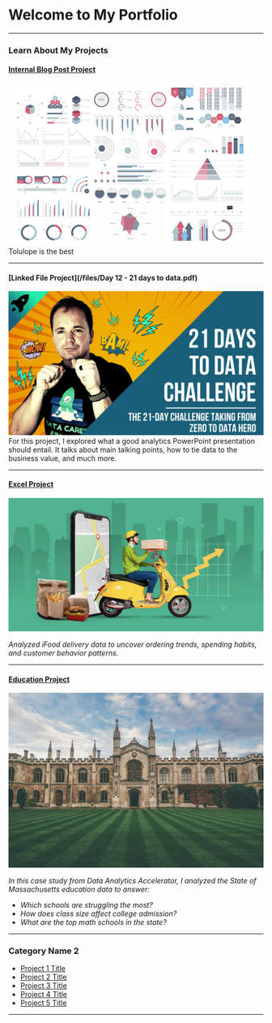 # Welcome to My Portfolio

---

### Learn About My Projects

#### [Internal Blog Post Project](/bank)
<img src="images/dummy_thumbnail.jpg?raw=true"/>
Tolulope is the best

---
#### [Linked File Project](/files/Day 12 - 21 days to data.pdf)
<img src="images/21 Days To Data Challenge.png?raw=true"/>
For this project, I explored what a good analytics PowerPoint presentation should entail. It talks about main talking points, how to tie data to the business value, and much more. 

---
#### [Excel Project](https://www.linkedin.com/pulse/whats-dinner-data-tells-us-whos-ordering-how-much-theyre-risam-e7tqe/?trackingId=lT41enwgQQuUZ6s3Fxl4TQ%3D%3D)

[![Data Tells Us Who’s Ordering and How Much They’re Spending on iFood](Food%20Delivery.jpeg)](https://www.linkedin.com/pulse/whats-dinner-data-tells-us-whos-ordering-how-much-theyre-risam-e7tqe/?trackingId=lT41enwgQQuUZ6s3Fxl4TQ%3D%3D)  

*Analyzed iFood delivery data to uncover ordering trends, spending habits, and customer behavior patterns.*




---
#### [Education Project]([https://www.linkedin.com/pulse/massachusetts-education-analysis-samantha-paul/](https://www.loom.com/share/81f8fb73ad2142da92dfdbf64c02f916))

[![Massachusetts Education Data Analysis](images/Image.jpeg)]([https://www.linkedin.com/pulse/massachusetts-education-analysis-samantha-paul/](https://www.loom.com/share/81f8fb73ad2142da92dfdbf64c02f916))  

*In this case study from Data Analytics Accelerator, I analyzed the State of Massachusetts education data to answer:*  
- *Which schools are struggling the most?*  
- *How does class size affect college admission?*  
- *What are the top math schools in the state?*

---

### Category Name 2

- [Project 1 Title](http://example.com/)
- [Project 2 Title](http://example.com/)
- [Project 3 Title](http://example.com/)
- [Project 4 Title](http://example.com/)
- [Project 5 Title](http://example.com/)

---




